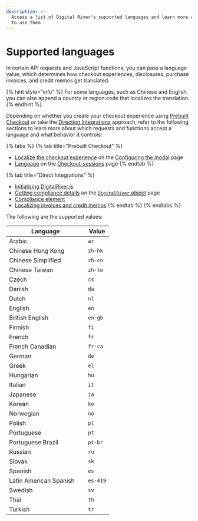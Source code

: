 ```yaml
---
description: >-
  Access a list of Digital River's supported languages and learn more about how
  to use them
---
```


# Supported languages

In certain API requests and JavaScript functions, you can pass a language value, which determines how checkout experiences, disclosures, purchase invoices, and credit memos get translated.

{% hint style="info" %}
For some languages, such as Chinese and English, you can also append a country or region code that localizes the translation.
{% endhint %}

Depending on whether you create your checkout experience using [Prebuilt Checkout](../integration-options/low-code-checkouts/drop-in-checkout.md) or take the [Direction Integrations](../integration-options/checkouts/) approach, refer to the following sections to learn more about which requests and functions accept a language and what behavior it controls:

{% tabs %}
{% tab title="Prebuilt Checkout" %}
* [Localize the checkout experience](digitalrivercheckout.js-reference/digitalrivercheckout-object/configuring-prebuilt-checkout/#localize-the-modal) on the [Configuring the modal](digitalrivercheckout.js-reference/digitalrivercheckout-object/configuring-prebuilt-checkout/) page
* [Language](digital-river-api-reference/checkout-sessions.md#language) on the [Checkout-sessions](digital-river-api-reference/checkout-sessions.md) page
{% endtab %}

{% tab title="Direct Integrations" %}
* [Initializing DigitalRiver.js](reference/digital-river-publishable-api-key.md)&#x20;
* [Getting compliance details](../payments/payment-integrations-1/digitalriver.js/reference/digitalriver-object.md#digitalriver.compliance.getdetails-businessentitycode-locale) on the [`DigitalRiver` object](../payments/payment-integrations-1/digitalriver.js/reference/digitalriver-object.md) page
* [Compliance element](reference/elements/compliance-elements.md)
* [Localizing invoices and credit memos](../integration-options/checkouts/creating-checkouts/designating-a-locale.md)
{% endtab %}
{% endtabs %}

The following are the supported values:

<table><thead><tr><th width="198">Language</th><th>Value</th></tr></thead><tbody><tr><td>Arabic</td><td><code>ar</code></td></tr><tr><td>Chinese Hong Kong</td><td><code>zh-hk</code></td></tr><tr><td>Chinese Simplified</td><td><code>zh-cn</code></td></tr><tr><td>Chinese Taiwan</td><td><code>zh-tw</code></td></tr><tr><td>Czech</td><td> <code>cs</code></td></tr><tr><td>Danish</td><td> <code>da</code></td></tr><tr><td>Dutch</td><td><code>nl</code></td></tr><tr><td>English</td><td><code>en</code></td></tr><tr><td>British English</td><td><code>en-gb</code></td></tr><tr><td>Finnish</td><td><code>fi</code></td></tr><tr><td>French</td><td><code>fr</code> </td></tr><tr><td>French Canadian</td><td><code>fr-ca</code></td></tr><tr><td>German</td><td><code>de</code></td></tr><tr><td>Greek</td><td><code>el</code></td></tr><tr><td>Hungarian</td><td><code>hu</code></td></tr><tr><td>Italian</td><td><code>it</code></td></tr><tr><td>Japanese</td><td><code>ja</code></td></tr><tr><td>Korean   </td><td><code>ko</code></td></tr><tr><td>Norwegian</td><td><code>no</code></td></tr><tr><td>Polish</td><td><code>pl</code></td></tr><tr><td>Portuguese</td><td><code>pt</code></td></tr><tr><td>Portuguese Brazil</td><td><code>pt-br</code></td></tr><tr><td>Russian</td><td><code>ru</code></td></tr><tr><td>Slovak</td><td><code>sk</code></td></tr><tr><td>Spanish</td><td><code>es</code></td></tr><tr><td>Latin American Spanish</td><td><code>es-419</code></td></tr><tr><td>Swedish</td><td><code>sv</code></td></tr><tr><td>Thai</td><td><code>th</code></td></tr><tr><td>Turkish</td><td><code>tr</code></td></tr></tbody></table>
